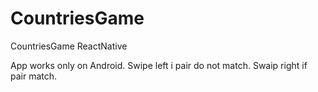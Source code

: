 # CountriesGame
CountriesGame ReactNative

App works only on Android.
Swipe left i pair do not match. Swaip right if pair match.
